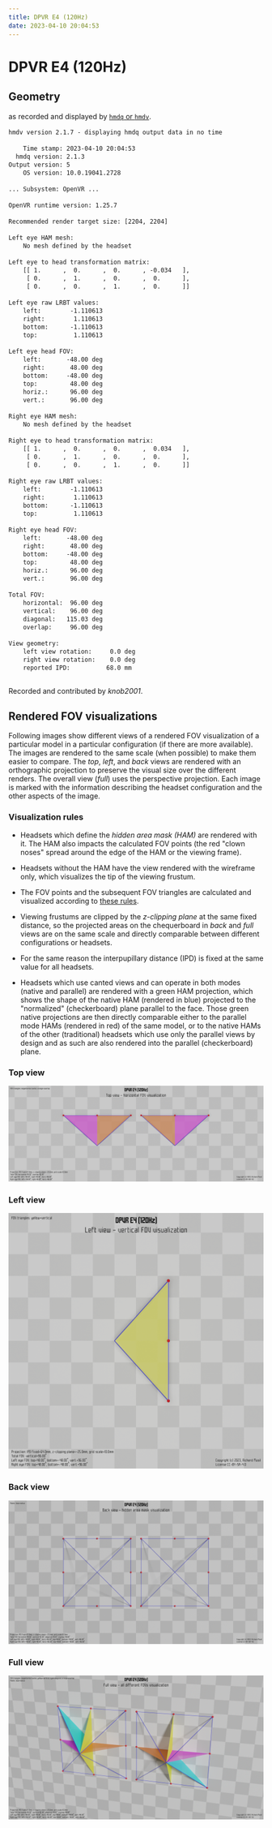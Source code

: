 ```yaml
---
title: DPVR E4 (120Hz)
date: 2023-04-10 20:04:53
---
```

# DPVR E4 (120Hz)

## Geometry

as recorded and displayed by [`hmdq` or `hmdv`](https://github.com/risa2000/hmdq).
```
hmdv version 2.1.7 - displaying hmdq output data in no time

    Time stamp: 2023-04-10 20:04:53
  hmdq version: 2.1.3
Output version: 5
    OS version: 10.0.19041.2728

... Subsystem: OpenVR ...

OpenVR runtime version: 1.25.7

Recommended render target size: [2204, 2204]

Left eye HAM mesh:
    No mesh defined by the headset

Left eye to head transformation matrix:
    [[ 1.      ,  0.      ,  0.      , -0.034   ],
     [ 0.      ,  1.      ,  0.      ,  0.      ],
     [ 0.      ,  0.      ,  1.      ,  0.      ]]

Left eye raw LRBT values:
    left:        -1.110613
    right:        1.110613
    bottom:      -1.110613
    top:          1.110613

Left eye head FOV:
    left:       -48.00 deg
    right:       48.00 deg
    bottom:     -48.00 deg
    top:         48.00 deg
    horiz.:      96.00 deg
    vert.:       96.00 deg

Right eye HAM mesh:
    No mesh defined by the headset

Right eye to head transformation matrix:
    [[ 1.      ,  0.      ,  0.      ,  0.034   ],
     [ 0.      ,  1.      ,  0.      ,  0.      ],
     [ 0.      ,  0.      ,  1.      ,  0.      ]]

Right eye raw LRBT values:
    left:        -1.110613
    right:        1.110613
    bottom:      -1.110613
    top:          1.110613

Right eye head FOV:
    left:       -48.00 deg
    right:       48.00 deg
    bottom:     -48.00 deg
    top:         48.00 deg
    horiz.:      96.00 deg
    vert.:       96.00 deg

Total FOV:
    horizontal:  96.00 deg
    vertical:    96.00 deg
    diagonal:   115.03 deg
    overlap:     96.00 deg

View geometry:
    left view rotation:     0.0 deg
    right view rotation:    0.0 deg
    reported IPD:          68.0 mm


```
Recorded and contributed by _knob2001_.

## Rendered FOV visualizations

Following images show different views of a rendered FOV visualization of a
particular model in a particular configuration (if there are more available).
The images are rendered to the same scale (when possible) to make them easier
to compare. The _top_, _left_, and _back_ views are rendered with an
orthographic projection to preserve the visual size over the different renders.
The overall view (_full_) uses the perspective projection. Each image is marked
with the information describing the headset configuration and the other aspects
of the image.

### Visualization rules

* Headsets which define the _hidden area mask (HAM)_ are rendered with it. The
  HAM also impacts the calculated FOV points (the red "clown noses" spread
  around the edge of the HAM or the viewing frame).

* Headsets without the HAM have the view rendered with the wireframe only, which
  visualizes the tip of the viewing frustum.

* The FOV points and the subsequent FOV triangles are calculated and visualized
  according to [these
  rules](https://risa2000.github.io/vrdocs/docs/hmd_fov_calculation).

* Viewing frustums are clipped by the _z-clipping plane_ at the same fixed
  distance, so the projected areas on the chequerboard in _back_ and _full_
  views are on the same scale and directly comparable between different
  configurations or headsets.

* For the same reason the interpupillary distance (IPD) is fixed at the same
  value for all headsets.

* Headsets which use canted views and can operate in both modes (native and
  parallel) are rendered with a green HAM projection, which shows the shape of
  the native HAM (rendered in blue) projected to the "normalized"
  (checkerboard) plane parallel to the face. Those green native projections are
  then directly comparable either to the parallel mode HAMs (rendered in red)
  of the same model, or to the native HAMs of the other (traditional) headsets
  which use only the parallel views by design and as such are also rendered
  into the parallel (checkerboard) plane.

### Top view
[![DPVR E4 (120Hz) - top view](../images/E4_Native_R120_top.dmx.png)](../images/E4_Native_R120_top.dmx.png)

### Left view
[![DPVR E4 (120Hz) - left view](../images/E4_Native_R120_left.dmx.png)](../images/E4_Native_R120_left.dmx.png)

### Back view
[![DPVR E4 (120Hz) - back view](../images/E4_Native_R120_back.dmx.png)](../images/E4_Native_R120_back.dmx.png)

### Full view
[![DPVR E4 (120Hz) - full view](../images/E4_Native_R120_over.dmx.png)](../images/E4_Native_R120_over.dmx.png)

